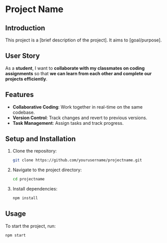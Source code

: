 # Project Name

## Introduction
This project is a [brief description of the project]. It aims to [goal/purpose].

## User Story
As a **student**, I want to **collaborate with my classmates on coding assignments** so that **we can learn from each other and complete our projects efficiently**.

## Features
- **Collaborative Coding**: Work together in real-time on the same codebase.
- **Version Control**: Track changes and revert to previous versions.
- **Task Management**: Assign tasks and track progress.

## Setup and Installation
1. Clone the repository:
    ```bash
    git clone https://github.com/yourusername/projectname.git
    ```
2. Navigate to the project directory:
    ```bash
    cd projectname
    ```
3. Install dependencies:
    ```bash
    npm install
    ```

## Usage
To start the project, run:
```bash
npm start
